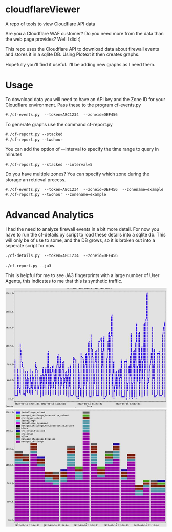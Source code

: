 # cloudflareViewer
A repo of tools to view Cloudflare API data

Are you a Cloudflare WAF customer? Do you need more from the data than the web page provides? Well I did :) 

This repo uses the Cloudflare API to download data about firewall events and stores it in a sqlite DB. Using Plotext it then creates graphs. 

Hopefully you'll find it useful. I'll be adding new graphs as I need them. 

# Usage

To download data you will need to have an API key and the Zone ID for your Cloudflare environment. Pass these to the program cf-events.py 

    #./cf-events.py  --token=ABC1234  --zoneid=DEF456 

To generate graphs use the command cf-report.py 

    #./cf-report.py --stacked 
    #./cf-report.py --twohour

You can add the option of --interval to specify the time range to query in minutes

    #./cf-report.py --stacked --interval=5 

Do you have multiple zones? You can specify which zone during the storage an retrieval process.

    #./cf-events.py  --token=ABC1234  --zoneid=DEF456  --zonename=example
    #./cf-report.py --twohour --zonename=example

# Advanced Analytics

I had the need to analyze firewall events in a bit more detail. For now you have to run the cf-details.py script to load these details into a sqlite db. 
This will only be of use to some, and the DB grows, so it is broken out into a seperate script for now. 

    ./cf-details.py  --token=ABC1234  --zoneid=DEF456 

    ./cf-report.py --ja3 

This is helpful for me to see JA3 fingerprints with a large number of User Agents, this indicates to me that this is synthetic traffic. 

![alt_tag](https://github.com/joemcmanus/cloudflareViewer/blob/main/img/twohourReport.jpg)
![alt_tag](https://github.com/joemcmanus/cloudflareViewer/blob/main/img/stackedReport.jpg)


